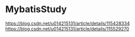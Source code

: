 # MybatisStudy

https://blog.csdn.net/u014215131/article/details/115428334
https://blog.csdn.net/u014215131/article/details/115529270
